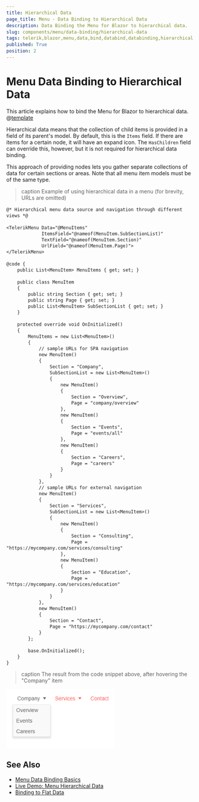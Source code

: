 ```yaml
---
title: Hierarchical Data
page_title: Menu - Data Binding to Hierarchical Data
description: Data Binding the Menu for Blazor to hierarchical data.
slug: components/menu/data-binding/hierarchical-data
tags: telerik,blazor,menu,data,bind,databind,databinding,hierarchical
published: True
position: 2
---
```


# Menu Data Binding to Hierarchical Data

This article explains how to bind the Menu for Blazor to hierarchical data. 
@[template](/_contentTemplates/menu/basic-example.md#data-binding-basics-link)


Hierarchical data means that the collection of child items is provided in a field of its parent's model. By default, this is the `Items` field. If there are items for a certain node, it will have an expand icon. The `HasChildren` field can override this, however, but it is not required for hierarchical data binding.

This approach of providing nodes lets you gather separate collections of data for certain sections or areas. Note that all menu item models must be of the same type.

>caption Example of using hierarchical data in a menu (for brevity, URLs are omitted)

````RAZOR
@* Hierarchical menu data source and navigation through different views *@

<TelerikMenu Data="@MenuItems"
             ItemsField="@nameof(MenuItem.SubSectionList)"
             TextField="@nameof(MenuItem.Section)"
             UrlField="@nameof(MenuItem.Page)">
</TelerikMenu>

@code {
    public List<MenuItem> MenuItems { get; set; }

    public class MenuItem
    {
        public string Section { get; set; }
        public string Page { get; set; }
        public List<MenuItem> SubSectionList { get; set; }
    }

    protected override void OnInitialized()
    {
        MenuItems = new List<MenuItem>()
        {
            // sample URLs for SPA navigation
            new MenuItem()
            {
                Section = "Company",
                SubSectionList = new List<MenuItem>()
                {
                    new MenuItem()
                    {
                        Section = "Overview",
                        Page = "company/overview"
                    },
                    new MenuItem()
                    {
                        Section = "Events",
                        Page = "events/all"
                    },
                    new MenuItem()
                    {
                        Section = "Careers",
                        Page = "careers"
                    }
                }
            },
            // sample URLs for external navigation
            new MenuItem()
            {
                Section = "Services",
                SubSectionList = new List<MenuItem>()
                {
                    new MenuItem()
                    {
                        Section = "Consulting",
                        Page = "https://mycompany.com/services/consulting"
                    },
                    new MenuItem()
                    {
                        Section = "Education",
                        Page = "https://mycompany.com/services/education"
                    }
                }
            },
            new MenuItem()
            {
                Section = "Contact",
                Page = "https://mycompany.com/contact"
            }
        };

        base.OnInitialized();
    }
}
````

>caption The result from the code snippet above, after hovering the "Company" item

![Blazor Menu Hierarchical Data Overview](images/menu-hierarchical-data-overview.png)


## See Also

  * [Menu Data Binding Basics](slug:components/menu/data-binding/overview)
  * [Live Demo: Menu Hierarchical Data](https://demos.telerik.com/blazor-ui/menu/hierarchical-data)
  * [Binding to Flat Data](slug:components/menu/data-binding/flat-data)

